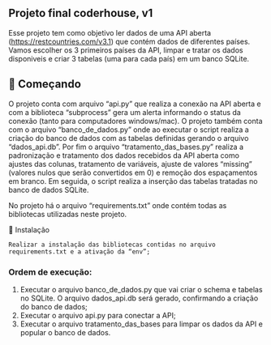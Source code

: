 ## Projeto final coderhouse, v1
Esse projeto tem como objetivo ler dados de uma API aberta (https://restcountries.com/v3.1) que contém dados de diferentes países.
Vamos escolher os 3 primeiros países da API, limpar e tratar os dados disponiveis e criar 3 tabelas (uma para cada país) em um banco SQLite.

## 🚀 Começando

O projeto conta com arquivo “api.py” que realiza a conexão na API aberta e com a biblioteca “subprocess” gera um alerta informando o status da conexão (tanto para computadores windows/mac). O projeto também conta com o arquivo “banco_de_dados.py” onde ao executar o script realiza a criação do banco de dados com as tabelas definidas gerando o arquivo “dados_api.db”. Por fim o arquivo “tratamento_das_bases.py” realiza a padronização e tratamento dos dados recebidos da API aberta como ajustes das colunas, tratamento de variáveis, ajuste de valores “missing” (valores nulos que serão convertidos em 0) e remoção dos espaçamentos em branco. Em seguida, o script realiza a inserção das tabelas tratadas no banco de dados SQLite. 

No projeto há o arquivo “requirements.txt” onde contém todas as bibliotecas utilizadas neste projeto.

🔧 Instalação
```
Realizar a instalação das bibliotecas contidas no arquivo requirements.txt e a ativação da “env”;
```
### Ordem de execução:
1. Executar o arquivo banco_de_dados.py que vai criar o schema e tabelas no SQLite. O arquivo dados_api.db será gerado, confirmando a criação do banco de dados;
2. Executar o arquivo api.py para conectar a API;
3. Executar o arquivo tratamento_das_bases para limpar os dados da API e popular o banco de dados.
